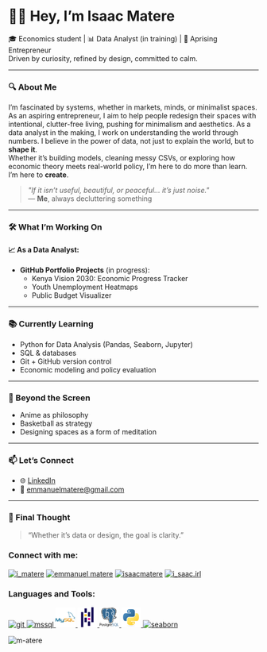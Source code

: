 # 👋🏽 Hey, I’m Isaac Matere

🎓 Economics student | 📊 Data Analyst (in training) | 🚀 Aprising Entrepreneur  
Driven by curiosity, refined by design, committed to calm.

---

### 🔍 About Me

I’m fascinated by systems, whether in markets, minds, or minimalist spaces.
As an aspiring entrepreneur, I aim to help people redesign their spaces with intentional, clutter-free living, pushing for minimalism and aesthetics.
As a data analyst in the making, I work on understanding the world through numbers.
I believe in the power of data, not just to explain the world, but to **shape it**.  
Whether it’s building models, cleaning messy CSVs, or exploring how economic theory meets real-world policy, I’m here to do more than learn. I’m here to **create**.

> _"If it isn’t useful, beautiful, or peaceful... it’s just noise."_  
> — **Me**, always decluttering something

---

### 🛠 What I’m Working On

#### 📈 As a Data Analyst:
- **GitHub Portfolio Projects** (in progress):
  - Kenya Vision 2030: Economic Progress Tracker
  - Youth Unemployment Heatmaps
  - Public Budget Visualizer

---

### 📚 Currently Learning

- Python for Data Analysis (Pandas, Seaborn, Jupyter)
- SQL & databases
- Git + GitHub version control
- Economic modeling and policy evaluation

---

### 🏀 Beyond the Screen

- Anime as philosophy  
- Basketball as strategy  
- Designing spaces as a form of meditation

---

### 📫 Let’s Connect

- 🌐 [LinkedIn](https://www.linkedin.com/in/emmanuel-matere-b580a1193)  
- 📧 emmanuelmatere@gmail.com  

---

### 💬 Final Thought

> “Whether it’s data or design, the goal is clarity.”


<h3 align="left">Connect with me:</h3>
<p align="left">
<a href="https://twitter.com/i_matere" target="blank"><img align="center" src="https://raw.githubusercontent.com/rahuldkjain/github-profile-readme-generator/master/src/images/icons/Social/twitter.svg" alt="i_matere" height="30" width="40" /></a>
<a href="https://linkedin.com/in/emmanuel matere" target="blank"><img align="center" src="https://raw.githubusercontent.com/rahuldkjain/github-profile-readme-generator/master/src/images/icons/Social/linked-in-alt.svg" alt="emmanuel matere" height="30" width="40" /></a>
<a href="https://kaggle.com/isaacmatere" target="blank"><img align="center" src="https://raw.githubusercontent.com/rahuldkjain/github-profile-readme-generator/master/src/images/icons/Social/kaggle.svg" alt="isaacmatere" height="30" width="40" /></a>
<a href="https://instagram.com/i_saac.irl" target="blank"><img align="center" src="https://raw.githubusercontent.com/rahuldkjain/github-profile-readme-generator/master/src/images/icons/Social/instagram.svg" alt="i_saac.irl" height="30" width="40" /></a>
</p>

<h3 align="left">Languages and Tools:</h3>
<p align="left"> <a href="https://git-scm.com/" target="_blank" rel="noreferrer"> <img src="https://www.vectorlogo.zone/logos/git-scm/git-scm-icon.svg" alt="git" width="40" height="40"/> </a> <a href="https://www.microsoft.com/en-us/sql-server" target="_blank" rel="noreferrer"> <img src="https://www.svgrepo.com/show/303229/microsoft-sql-server-logo.svg" alt="mssql" width="40" height="40"/> </a> <a href="https://www.mysql.com/" target="_blank" rel="noreferrer"> <img src="https://raw.githubusercontent.com/devicons/devicon/master/icons/mysql/mysql-original-wordmark.svg" alt="mysql" width="40" height="40"/> </a> <a href="https://pandas.pydata.org/" target="_blank" rel="noreferrer"> <img src="https://raw.githubusercontent.com/devicons/devicon/2ae2a900d2f041da66e950e4d48052658d850630/icons/pandas/pandas-original.svg" alt="pandas" width="40" height="40"/> </a> <a href="https://www.postgresql.org" target="_blank" rel="noreferrer"> <img src="https://raw.githubusercontent.com/devicons/devicon/master/icons/postgresql/postgresql-original-wordmark.svg" alt="postgresql" width="40" height="40"/> </a> <a href="https://www.python.org" target="_blank" rel="noreferrer"> <img src="https://raw.githubusercontent.com/devicons/devicon/master/icons/python/python-original.svg" alt="python" width="40" height="40"/> </a> <a href="https://seaborn.pydata.org/" target="_blank" rel="noreferrer"> <img src="https://seaborn.pydata.org/_images/logo-mark-lightbg.svg" alt="seaborn" width="40" height="40"/> </a> </p>

<p><img align="center" src="https://github-readme-streak-stats.herokuapp.com/?user=m-atere&" alt="m-atere" /></p>

